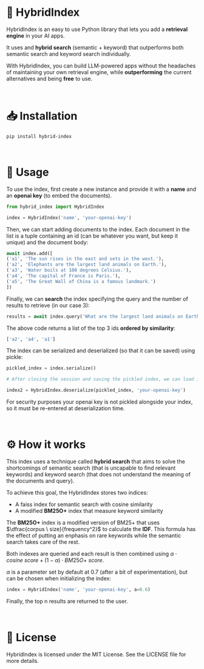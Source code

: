 # 🌌 HybridIndex 
HybridIndex is an easy to use Python library that lets you add a **retrieval engine** in your AI apps.

It uses and **hybrid search** (semantic + keyword) that outperforms both semantic search and keyword search individually.

With HybridIndex, you can build LLM-powered apps without the headaches of maintaining your own retrieval engine, while **outperforming** the current alternatives and being **free** to use.

<br>

# 📥 Installation

`pip install hybrid-index`

<br>

# 📙 Usage

To use the index, first create a new instance and provide it with a **name** and an **openai key** (to embed the documents).
```python
from hybrid_index import HybridIndex

index = HybridIndex('name', 'your-openai-key')
```


Then, we can start adding documents to the index. Each document in the list is a tuple containing an id (can be whatever you want, but keep it unique) and the document body:

```python
await index.add([
('a1', 'The sun rises in the east and sets in the west.'), 
('a2', 'Elephants are the largest land animals on Earth.'), 
('a3', 'Water boils at 100 degrees Celsius.'),
('a4', 'The capital of France is Paris.'),
('a5', 'The Great Wall of China is a famous landmark.')
])
```

Finally, we can **search** the index specifying the query and the number of results to retrieve (in our case 3):

```python
results = await index.query('What are the largest land animals on Earth?', 3)
```

The above code returns a list of the top 3 ids **ordered by similarity**:

```python
['a2', 'a4', 'a1']
```

The index can be serialized and deserialized (so that it can be saved) using pickle:
```python
pickled_index = index.serialize()

# After closing the session and saving the pickled index, we can load it back and rebuild the index

index2 = HybridIndex.deserialize(pickled_index, 'your-openai-key')
```

For security purposes your openai key is not pickled alongside your index, so it must be re-entered at deserialization time.

<br>

# ⚙️ How it works

This index uses a technique called **hybrid search** that aims to solve the shortcomings of semantic search (that is uncapable to find relevant keywords) and keyword search (that does not understand the meaning of the documents and query).

To achieve this goal, the HybridIndex stores two indices:
- A faiss index for semantic search with cosine similarity
- A modified **BM25O+** index that measure keyword similarity

The **BM25O+** index is a modified version of BM25+ that uses $\dfrac{corpus \ size}{frequency^2}$ to calculate the **IDF**. This formula has the effect of putting an enphasis on rare keywords while the semantic search takes care of the rest.

Both indexes are queried and each result is then combined using $\alpha \cdot cosine \ score + (1 - \alpha ) \cdot BM25O+ \ score$.

$\alpha$ is a parameter set by default at 0.7 (after a bit of experimentation), but can be chosen when initializing the index:

```python
index = HybridIndex('name', 'your-openai-key', a=0.6)
```

Finally, the top n results are returned to the user.

<br>

# 🪪 License

HybridIndex is licensed under the MIT License. See the LICENSE file for more details.

